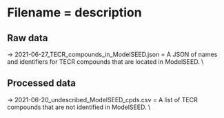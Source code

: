 # Filename = description

## Raw data
-> 2021-06-27_TECR_compounds_in_ModelSEED.json = A JSON of names and identifiers for TECR compounds that are located in ModelSEED. \

## Processed data
-> 2021-06-20_undescribed_ModelSEED_cpds.csv = A list of TECR compounds that are not identified in ModelSEED. \